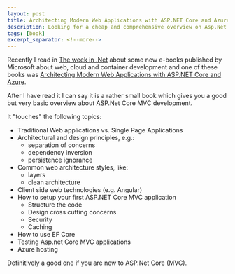 ```yaml
---
layout: post
title: Architecting Modern Web Applications with ASP.NET Core and Azure
description: Looking for a cheap and comprehensive overview on Asp.Net Core? Here is my reading recommendation for you!
tags: [book]
excerpt_separator: <!--more-->
---
```


Recently I read in [The week in .Net](https://blogs.msdn.microsoft.com/dotnet/tag/week-in-net/) about some new e-books published by Microsoft 
about web, cloud and container development and one of these books was
[Architecting Modern Web Applications with ASP.NET Core and Azure](https://www.microsoft.com/net/download/thank-you/aspnet-ebook).

After I have read it I can say it is a rather small book which gives you a good but very basic overview about ASP.Net Core MVC development.
<!--more-->
It "touches" the following topics:

- Traditional Web applications vs. Single Page Applications
- Architectural and design principles, e.g.:
  - separation of concerns
  - dependency inversion
  - persistence ignorance
- Common web architecture styles, like:
  - layers
  - clean architecture 
- Client side web technologies (e.g. Angular)
- How to setup your first ASP.NET Core MVC application
  - Structure the code
  - Design cross cutting concerns
  - Security
  - Caching
- How to use EF Core
- Testing Asp.net Core MVC applications
- Azure hosting

Definitively a good one if you are new to ASP.Net Core (MVC).
